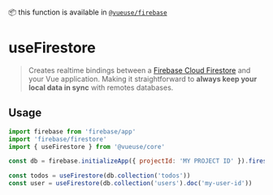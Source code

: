 📦 this function is available in [`@vueuse/firebase`]()

# useFirestore

> Creates realtime bindings between a [Firebase Cloud Firestore](https://firebase.google.com/docs/firestore) and your Vue application. Making it straightforward to **always keep your local data in sync** with remotes databases.

## Usage

```js
import firebase from 'firebase/app'
import 'firebase/firestore'
import { useFirestore } from '@vueuse/core'

const db = firebase.initializeApp({ projectId: 'MY PROJECT ID' }).firestore()

const todos = useFirestore(db.collection('todos'))
const user = useFirestore(db.collection('users').doc('my-user-id'))
```

